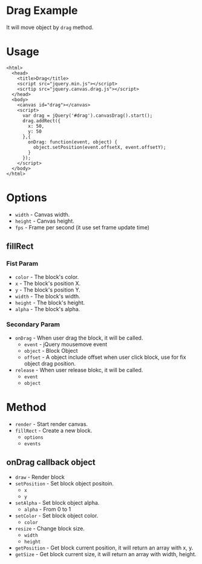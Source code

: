 # Drag Example

It will move object by `drag` method.

# Usage

```
<html>
  <head>
    <title>Drag</title>
    <script src="jquery.min.js"></script>
    <scrtip src="jquery.canvas.drag.js"></script>
  </head>
  <body>
    <canvas id="drag"></canvas>
    <script>
      var drag = jQuery('#drag').canvasDrag().start();
      drag.addRect({
        x: 50,
        y: 50
      },{
        onDrag: function(event, object) {
          object.setPosition(event.offsetX, event.offsetY);
        }
      });
    </script>
  </body>
</html>
```

# Options

* `width` - Canvas width.
* `height` - Canvas height.
* `fps` - Frame per second (it use set frame update time)

## fillRect

### Fist Param

* `color` - The block's color.
* `x` - The block's position X.
* `y` - The block's position Y.
* `width` - The block's width.
* `height` - The block's height.
* `alpha` - The block's alpha.

### Secondary Param

* `onDrag` - When user drag the block, it will be called.
  * `event` - jQuery mousemove event
  * `object` - Block Object
  * `offset` - A object include offset when user click block, use for fix object drag position.
* `release` - When user release blokc, it will be called.
  * `event`
  * `object`

# Method

* `render` - Start render canvas.
* `fillRect` - Create a new block.
  * `options`
  * `events`

## onDrag callback object

* `draw` - Render block
* `setPosition` - Set block object positoin.
  * `x`
  * `y`
* `setAlpha` - Set block object alpha.
  * `alpha` - From 0 to 1
* `setColor` -  Set block object color.
  * `color`
* `resize` - Change block size.
  * `width`
  * `height`
* `getPosition` - Get block current position, it will return an array with x, y.
* `getSize` - Get block current size, it will return an array with width, height.
